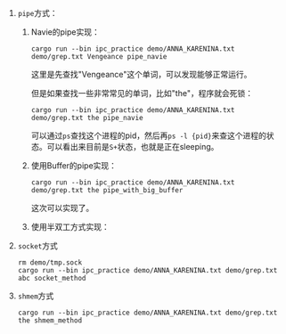 1. `pipe`方式：

   1. Navie的pipe实现：

      ```shell
      cargo run --bin ipc_practice demo/ANNA_KARENINA.txt demo/grep.txt Vengeance pipe_navie
      ```

      这里是先查找"Vengeance"这个单词，可以发现能够正常运行。

      但是如果查找一些非常常见的单词，比如"the"，程序就会死锁：

      ```shell
      cargo run --bin ipc_practice demo/ANNA_KARENINA.txt demo/grep.txt the pipe_navie
      ```

      可以通过`ps`查找这个进程的pid，然后再`ps -l {pid}`来查这个进程的状态。可以看出来目前是`S+`状态，也就是正在sleeping。

   2. 使用Buffer的pipe实现：

      ```shell
      cargo run --bin ipc_practice demo/ANNA_KARENINA.txt demo/grep.txt the pipe_with_big_buffer
      ```

      这次可以实现了。

   3. 使用半双工方式实现：

2. `socket`方式

   ```shell
   rm demo/tmp.sock
   cargo run --bin ipc_practice demo/ANNA_KARENINA.txt demo/grep.txt abc socket_method
   ```

3. `shmem`方式

   ```shell
   cargo run --bin ipc_practice demo/ANNA_KARENINA.txt demo/grep.txt the shmem_method
   ```



